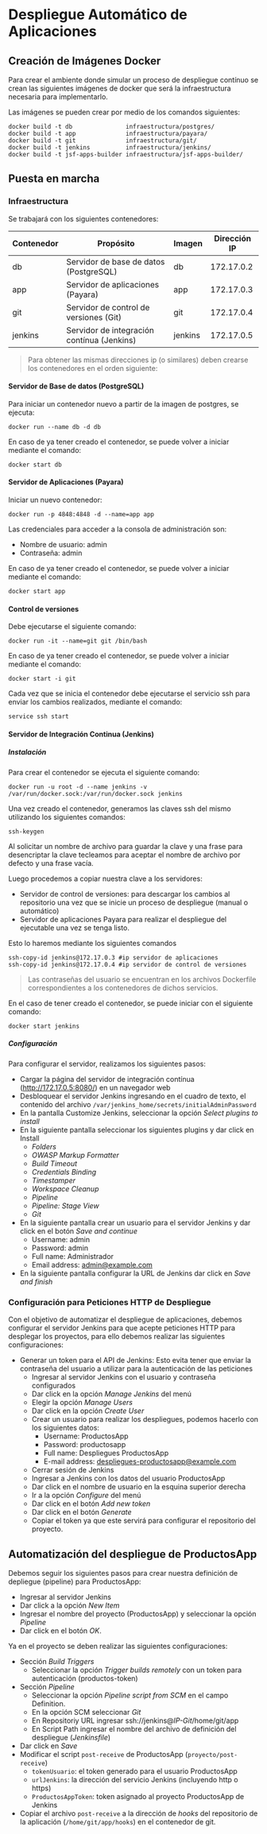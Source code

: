 # Despliegue Automático de Aplicaciones
## Creación de Imágenes Docker
Para crear el ambiente donde simular un proceso de despliegue contínuo se crean
las siguientes imágenes de docker que será la infraestructura necesaria para
implementarlo.

Las imágenes se pueden crear por medio de los comandos siguientes:
```
docker build -t db               infraestructura/postgres/
docker build -t app              infraestructura/payara/
docker build -t git              infraestructura/git/
docker build -t jenkins          infraestructura/jenkins/
docker build -t jsf-apps-builder infraestructura/jsf-apps-builder/
```

## Puesta en marcha
### Infraestructura
Se trabajará con los siguientes contenedores:

| Contenedor |                Propósito                   | Imagen  | Dirección IP |
|------------|--------------------------------------------|---------|--------------|
|     db     | Servidor de base de datos (PostgreSQL)     |   db    |  172.17.0.2  |
|    app     | Servidor de aplicaciones (Payara)          |   app   |  172.17.0.3  |
|    git     | Servidor de control de versiones (Git)     |   git   |  172.17.0.4  |
|   jenkins  | Servidor de integración contínua (Jenkins) | jenkins |  172.17.0.5  |

> Para obtener las mismas direcciones ip (o similares) deben crearse los contenedores
en el orden siguiente:

#### Servidor de Base de datos (PostgreSQL)
Para iniciar un contenedor nuevo a partir de la imagen de postgres, se ejecuta:
```
docker run --name db -d db
```
En caso de ya tener creado el contenedor, se puede volver a iniciar mediante el
comando:
```
docker start db
```

#### Servidor de Aplicaciones (Payara)
Iniciar un nuevo contenedor:
```
docker run -p 4848:4848 -d --name=app app
```
Las credenciales para acceder a la consola de administración son:
- Nombre de usuario: admin
- Contraseña: admin

En caso de ya tener creado el contenedor, se puede volver a iniciar mediante el
comando:
```
docker start app
```

#### Control de versiones
Debe ejecutarse el siguiente comando:
```
docker run -it --name=git git /bin/bash
```
En caso de ya tener creado el contenedor, se puede volver a iniciar mediante el
comando:
```
docker start -i git
```
Cada vez que se inicia el contenedor debe ejecutarse el servicio ssh para enviar
los cambios realizados, mediante el comando:
```
service ssh start
```

#### Servidor de Integración Continua (Jenkins)
##### Instalación
Para crear el contenedor se ejecuta el siguiente comando:
```
docker run -u root -d --name jenkins -v /var/run/docker.sock:/var/run/docker.sock jenkins
```
Una vez creado el contenedor, generamos las claves ssh del mismo utilizando los
siguientes comandos:
```
ssh-keygen
```
Al solicitar un nombre de archivo para guardar la clave y una frase para desencriptar
la clave tecleamos <ENTER> para aceptar el nombre de archivo por defecto y una
frase vacía.

Luego procedemos a copiar nuestra clave a los servidores:
- Servidor de control de versiones: para descargar los cambios al repositorio una
vez que se inicie un proceso de despliegue (manual o automático)
- Servidor de aplicaciones Payara para realizar el despliegue del ejecutable una
vez se tenga listo.

Esto lo haremos mediante los siguientes comandos
```
ssh-copy-id jenkins@172.17.0.3 #ip servidor de aplicaciones
ssh-copy-id jenkins@172.17.0.4 #ip servidor de control de versiones
```

> Las contraseñas del usuario se encuentran en los archivos Dockerfile correspondientes
a los contenedores de dichos servicios.

En el caso de tener creado el contenedor, se puede iniciar con el siguiente
comando:
```
docker start jenkins
```

##### Configuración
Para configurar el servidor, realizamos los siguientes pasos:
- Cargar la página del servidor de integración contínua (http://172.17.0.5:8080/)
en un navegador web
- Desbloquear el servidor Jenkins ingresando en el cuadro de texto, el contenido
del archivo `/var/jenkins_home/secrets/initialAdminPassword`
- En la pantalla Customize Jenkins, seleccionar la opción *Select plugins to install*
- En la siguiente pantalla seleccionar los siguientes plugins y dar click en Install
  - *Folders*
  - *OWASP Markup Formatter*
  - *Build Timeout*
  - *Credentials Binding*
  - *Timestamper*
  - *Workspace Cleanup*
  - *Pipeline*
  - *Pipeline: Stage View*
  - *Git*
- En la siguiente pantalla crear un usuario para el servidor Jenkins y dar click
en el botón *Save and continue*
  - Username: admin
  - Password: admin
  - Full name: Administrador
  - Email address: admin@example.com
- En la siguiente pantalla configurar la URL de Jenkins dar click en *Save and finish*

### Configuración para Peticiones HTTP de Despliegue
Con el objetivo de automatizar el despliegue de aplicaciones, debemos configurar
el servidor Jenkins para que acepte peticiones HTTP para desplegar los proyectos,
para ello debemos realizar las siguientes configuraciones:
* Generar un token para el API de Jenkins: Esto evita tener que enviar la contraseña
del usuario a utilizar para la autenticación de las peticiones
  * Ingresar al servidor Jenkins con el usuario y contraseña configurados
  * Dar click en la opción *Manage Jenkins* del menú
  * Elegir la opción *Manage Users*
  * Dar click en la opción *Create User*
  * Crear un usuario para realizar los despliegues, podemos hacerlo con los siguientes datos:
    * Username: ProductosApp
    * Password: productosapp
    * Full name: Despliegues ProductosApp
    * E-mail address: despliegues-productosapp@example.com
  * Cerrar sesión de Jenkins
  * Ingresar a Jenkins con los datos del usuario ProductosApp
  * Dar click en el nombre de usuario en la esquina superior derecha
  * Ir a la opción *Configure* del menú
  * Dar click en el botón *Add new token*
  * Dar click en el botón *Generate*
  * Copiar el token ya que este servirá para configurar el repositorio del proyecto.

## Automatización del despliegue de ProductosApp
Debemos seguir los siguientes pasos para crear nuestra definición de depliegue (pipeline) para ProductosApp:
- Ingresar al servidor Jenkins
- Dar click a la opción *New Item*
- Ingresar el nombre del proyecto (ProductosApp) y seleccionar la opción *Pipeline*
- Dar click en el botón *OK*.

Ya en el proyecto se deben realizar las siguientes configuraciones:
* Sección *Build Triggers*
  * Seleccionar la opción *Trigger builds remotely* con un token para autenticación (productos-token)
* Sección *Pipeline*
  * Seleccionar la opción *Pipeline script from SCM* en el campo Definition.
  * En la opción SCM seleccionar *Git*
  * En Repositoriy URL ingresar ssh://jenkins@*IP-Git*/home/git/app
  * En Script Path ingresar el nombre del archivo de definición del despliegue (*Jenkinsfile*)
* Dar click en *Save*
* Modificar el script `post-receive` de ProductosApp (`proyecto/post-receive`)
  * `tokenUsuario`: el token generado para el usuario ProductosApp
  * `urlJenkins`: la dirección del servicio Jenkins (incluyendo http o https)
  * `ProductosAppToken`: token asignado al proyecto ProductosApp de Jenkins
* Copiar el archivo `post-receive` a la dirección de *hooks* del repositorio de la aplicación (`/home/git/app/hooks`) en el contenedor de git.
